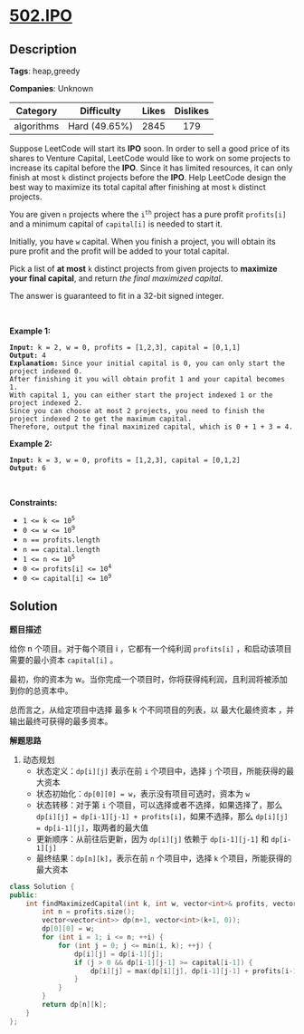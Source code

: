 # [502.IPO](https://leetcode.com/problems/ipo/description/)

## Description

**Tags**: heap,greedy

**Companies**: Unknown

|  Category  |  Difficulty   | Likes | Dislikes |
| :--------: | :-----------: | :---: | :------: |
| algorithms | Hard (49.65%) | 2845  |   179    |

<p>Suppose LeetCode will start its <strong>IPO</strong> soon. In order to sell a good price of its shares to Venture Capital, LeetCode would like to work on some projects to increase its capital before the <strong>IPO</strong>. Since it has limited resources, it can only finish at most <code>k</code> distinct projects before the <strong>IPO</strong>. Help LeetCode design the best way to maximize its total capital after finishing at most <code>k</code> distinct projects.</p>
<p>You are given <code>n</code> projects where the <code>i<sup>th</sup></code> project has a pure profit <code>profits[i]</code> and a minimum capital of <code>capital[i]</code> is needed to start it.</p>
<p>Initially, you have <code>w</code> capital. When you finish a project, you will obtain its pure profit and the profit will be added to your total capital.</p>
<p>Pick a list of <strong>at most</strong> <code>k</code> distinct projects from given projects to <strong>maximize your final capital</strong>, and return <em>the final maximized capital</em>.</p>
<p>The answer is guaranteed to fit in a 32-bit signed integer.</p>
<p>&nbsp;</p>
<p><strong class="example">Example 1:</strong></p>
<pre><code><strong>Input:</strong> k = 2, w = 0, profits = [1,2,3], capital = [0,1,1]
<strong>Output:</strong> 4
<strong>Explanation:</strong> Since your initial capital is 0, you can only start the project indexed 0.
After finishing it you will obtain profit 1 and your capital becomes 1.
With capital 1, you can either start the project indexed 1 or the project indexed 2.
Since you can choose at most 2 projects, you need to finish the project indexed 2 to get the maximum capital.
Therefore, output the final maximized capital, which is 0 + 1 + 3 = 4.</code></pre>
<p><strong class="example">Example 2:</strong></p>
<pre><code><strong>Input:</strong> k = 3, w = 0, profits = [1,2,3], capital = [0,1,2]
<strong>Output:</strong> 6</code></pre>
<p>&nbsp;</p>
<p><strong>Constraints:</strong></p>
<ul>
  <li><code>1 &lt;= k &lt;= 10<sup>5</sup></code></li>
  <li><code>0 &lt;= w &lt;= 10<sup>9</sup></code></li>
  <li><code>n == profits.length</code></li>
  <li><code>n == capital.length</code></li>
  <li><code>1 &lt;= n &lt;= 10<sup>5</sup></code></li>
  <li><code>0 &lt;= profits[i] &lt;= 10<sup>4</sup></code></li>
  <li><code>0 &lt;= capital[i] &lt;= 10<sup>9</sup></code></li>
</ul>

## Solution

**题目描述**

给你 n 个项目。对于每个项目 i ，它都有一个纯利润 `profits[i]` ，和启动该项目需要的最小资本 `capital[i]` 。

最初，你的资本为 w。当你完成一个项目时，你将获得纯利润，且利润将被添加到你的总资本中。

总而言之，从给定项目中选择 最多 k 个不同项目的列表，以 最大化最终资本 ，并输出最终可获得的最多资本。

**解题思路**

1. 动态规划
   - 状态定义：`dp[i][j]` 表示在前 `i` 个项目中，选择 `j` 个项目，所能获得的最大资本
   - 状态初始化：`dp[0][0] = w`，表示没有项目可选时，资本为 `w`
   - 状态转移：对于第 `i` 个项目，可以选择或者不选择，如果选择了，那么 `dp[i][j] = dp[i-1][j-1] + profits[i]`，如果不选择，那么 `dp[i][j] = dp[i-1][j]`，取两者的最大值
   - 更新顺序：从前往后更新，因为 `dp[i][j]` 依赖于 `dp[i-1][j-1]` 和 `dp[i-1][j]`
   - 最终结果：`dp[n][k]`，表示在前 `n` 个项目中，选择 `k` 个项目，所能获得的最大资本

```cpp
class Solution {
public:
    int findMaximizedCapital(int k, int w, vector<int>& profits, vector<int>& capital) {
        int n = profits.size();
        vector<vector<int>> dp(n+1, vector<int>(k+1, 0));
        dp[0][0] = w;
        for (int i = 1; i <= n; ++i) {
            for (int j = 0; j <= min(i, k); ++j) {
                dp[i][j] = dp[i-1][j];
                if (j > 0 && dp[i-1][j-1] >= capital[i-1]) {
                    dp[i][j] = max(dp[i][j], dp[i-1][j-1] + profits[i-1]);
                }
            }
        }
        return dp[n][k];
    }
};
```
```

